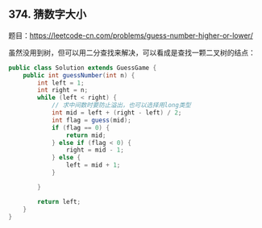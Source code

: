 <!--
date: 2021-11-09T10:34:12+08:00
lastmod: 2021-11-13T10:34:12+08:00
-->

## 374. 猜数字大小

题目：https://leetcode-cn.com/problems/guess-number-higher-or-lower/

虽然没用到树，但可以用二分查找来解决，可以看成是查找一颗二叉树的结点：

```java
public class Solution extends GuessGame {
    public int guessNumber(int n) {
        int left = 1;
        int right = n;
        while (left < right) {
            // 求中间数时要防止溢出，也可以选择用long类型
            int mid = left + (right - left) / 2;
            int flag = guess(mid);
            if (flag == 0) {
                return mid;
            } else if (flag < 0) {
                right = mid - 1;
            } else {
                left = mid + 1;
            }

        }

        return left;
    }
}
```